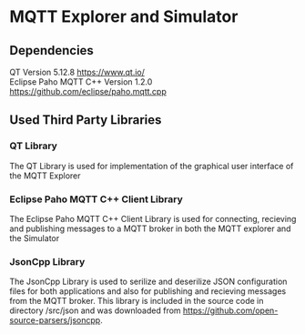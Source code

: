 
<!---
File:        README.txt                                
Case:        VUT, FIT, ICP, project                                      
Authors:     David Mihola, xmihol00@stud.fit.vutbr.cz
             Vladislav Sokolovskii, xsokol15@stud.fit.vutbr.cz           
Date:        summer semester 2021                                        
-->

# MQTT Explorer and Simulator

## Dependencies
QT Version 5.12.8                       https://www.qt.io/  
Eclipse Paho MQTT C++ Version 1.2.0     https://github.com/eclipse/paho.mqtt.cpp  

## Used Third Party Libraries
### QT Library
The QT Library is used for implementation of the graphical user interface of the MQTT Explorer  

### Eclipse Paho MQTT C++ Client Library
The Eclipse Paho MQTT C++ Client Library is used for connecting, recieving and publishing messages to
a MQTT broker in both the MQTT explorer and the Simulator

### JsonCpp Library
The JsonCpp Library is used to serilize and deserilize JSON configuration files for both applications and also for publishing and recieving messages from the MQTT broker. This library is included in the source code in directory /src/json and was downloaded from https://github.com/open-source-parsers/jsoncpp.

